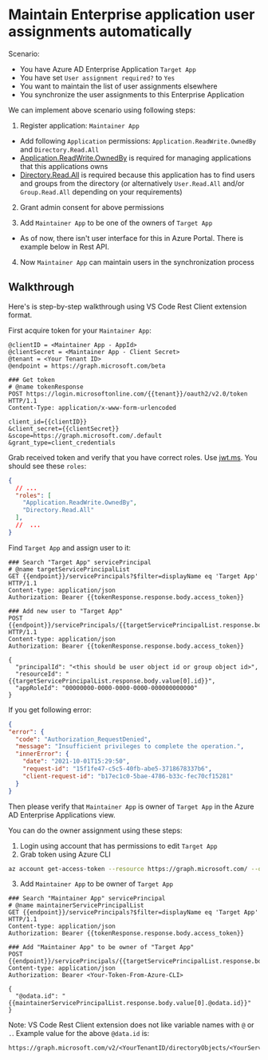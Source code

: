 # Maintain Enterprise application user assignments automatically

Scenario:
- You have Azure AD Enterprise Application `Target App`
- You have  set `User assignment required?` to `Yes`
- You want to maintain the list of user assignments elsewhere
- You synchronize the user assignments to this Enterprise Application

We can implement above scenario using following steps:

1. Register application: `Maintainer App`
- Add following `Application` permissions: `Application.ReadWrite.OwnedBy` and `Directory.Read.All`
- [Application.ReadWrite.OwnedBy](aad_automations.md#applicationreadwriteownedby-permission) is
required for managing applications that this applications owns
- [Directory.Read.All](https://docs.microsoft.com/en-us/graph/permissions-reference#application-permissions-21) is required because this application has to find users and groups from the directory (or alternatively `User.Read.All` and/or `Group.Read.All` depending on your requirements)

2. Grant admin consent for above permissions

3. Add `Maintainer App` to be one of the owners of `Target App`
- As of now, there isn't user interface for this in Azure Portal. There is example below in Rest API.

4. Now `Maintainer App` can maintain users in the synchronization process

## Walkthrough

Here's is step-by-step walkthrough using VS Code Rest Client extension format.

First acquire token for your `Maintainer App`:

```
@clientID = <Maintainer App - AppId>
@clientSecret = <Maintainer App - Client Secret>
@tenant = <Your Tenant ID>
@endpoint = https://graph.microsoft.com/beta

### Get token
# @name tokenResponse
POST https://login.microsoftonline.com/{{tenant}}/oauth2/v2.0/token HTTP/1.1
Content-Type: application/x-www-form-urlencoded

client_id={{clientID}}
&client_secret={{clientSecret}}
&scope=https://graph.microsoft.com/.default
&grant_type=client_credentials
```

Grab received token and verify that you have correct roles. Use [jwt.ms](https://jwt.ms/).
You should see these `roles`:

```json
{
  // ...
  "roles": [
    "Application.ReadWrite.OwnedBy",
    "Directory.Read.All"
  ],
  //  ...
}
```

Find `Target App` and assign user to it:

```
### Search "Target App" servicePrincipal
# @name targetServicePrincipalList
GET {{endpoint}}/servicePrincipals?$filter=displayName eq 'Target App' HTTP/1.1
Content-type: application/json
Authorization: Bearer {{tokenResponse.response.body.access_token}}

### Add new user to "Target App"
POST {{endpoint}}/servicePrincipals/{{targetServicePrincipalList.response.body.value[0].id}}/appRoleAssignedTo HTTP/1.1
Content-type: application/json
Authorization: Bearer {{tokenResponse.response.body.access_token}}

{
  "principalId": "<this should be user object id or group object id>",
  "resourceId": "{{targetServicePrincipalList.response.body.value[0].id}}",
  "appRoleId": "00000000-0000-0000-0000-000000000000"
}
```

If you get following error:

```json
{
"error": {
  "code": "Authorization_RequestDenied",
  "message": "Insufficient privileges to complete the operation.",
  "innerError": {
    "date": "2021-10-01T15:29:50",
    "request-id": "15f1fe47-c5c5-40fb-abe5-3718678337b6",
    "client-request-id": "b17ec1c0-5bae-4786-b33c-fec70cf15281"
  }
}
```

Then please verify that `Maintainer App` is owner of `Target App` in the Azure AD
Enterprise Applications view.

You can do the owner assignment using these steps:

1. Login using account that has permissions to edit `Target App`
2. Grab token using Azure CLI

```bash
az account get-access-token --resource https://graph.microsoft.com/ --query accessToken -o tsv
```

3. Add `Maintainer App` to be owner of `Target App`

```
### Search "Maintainer App" servicePrincipal
# @name maintainerServicePrincipalList
GET {{endpoint}}/servicePrincipals?$filter=displayName eq 'Target App' HTTP/1.1
Content-type: application/json
Authorization: Bearer {{tokenResponse.response.body.access_token}}

### Add "Maintainer App" to be owner of "Target App"
POST {{endpoint}}/servicePrincipals/{{targetServicePrincipalList.response.body.value[0].id}}/owners/$ref
Content-type: application/json
Authorization: Bearer <Your-Token-From-Azure-CLI>

{
  "@odata.id": "{{maintainerServicePrincipalList.response.body.value[0].@odata.id}}"
}
```

Note: VS Code Rest Client extension does not like variable names with `@` or `.`. 
Example value for the above `@data.id` is:

```
https://graph.microsoft.com/v2/<YourTenantID/directoryObjects/<YourServicePrincilaObjectId>/Microsoft.DirectoryServices.ServicePrincipal
```
